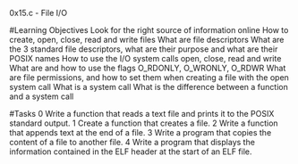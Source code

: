 0x15.c - File I/O

#Learning Objectives
Look for the right source of information online
How to create, open, close, read and write files
What are file descriptors
What are the 3 standard file descriptors, what are their purpose and what are their POSIX names
How to use the I/O system calls open, close, read and write
What are and how to use the flags O_RDONLY, O_WRONLY, O_RDWR
What are file permissions, and how to set them when creating a file with the open system call
What is a system call
What is the difference between a function and a system call

#Tasks
0 Write a function that reads a text file and prints it to the POSIX standard output.
1 Create a function that creates a file.
2 Write a function that appends text at the end of a file.
3 Write a program that copies the content of a file to another file.
4 Write a program that displays the information contained in the ELF header at the start of an ELF file.
